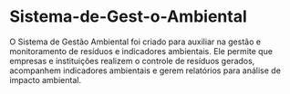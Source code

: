 # Sistema-de-Gest-o-Ambiental
O Sistema de Gestão Ambiental foi criado para auxiliar na gestão e monitoramento de resíduos e indicadores ambientais. Ele permite que empresas e instituições realizem o controle de resíduos gerados, acompanhem indicadores ambientais e gerem relatórios para análise de impacto ambiental.
